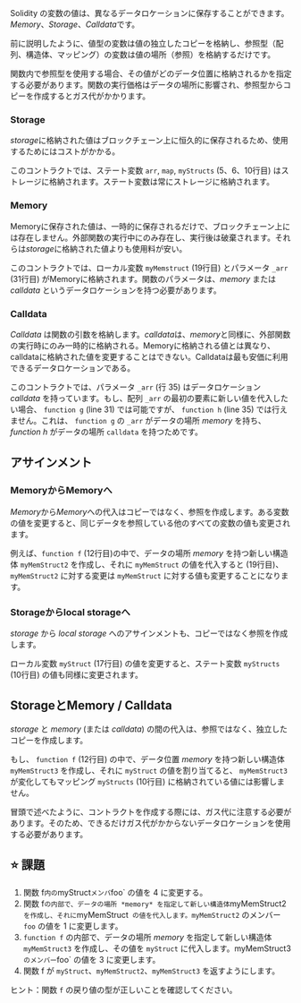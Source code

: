 Solidity の変数の値は、異なるデータロケーションに保存することができます。*Memory*、*Storage*、*Calldata*です。

前に説明したように、値型の変数は値の独立したコピーを格納し、参照型（配列、構造体、マッピング）の変数は値の場所（参照）を格納するだけです。

関数内で参照型を使用する場合、その値がどのデータ位置に格納されるかを指定する必要があります。関数の実行価格はデータの場所に影響され、参照型からコピーを作成するとガス代がかかります。

### Storage
*storage*に格納された値はブロックチェーン上に恒久的に保存されるため、使用するためにはコストがかかる。

このコントラクトでは、ステート変数 `arr`, `map`, `myStructs` (5、6、10行目) はストレージに格納されます。ステート変数は常にストレージに格納されます。

### Memory
Memoryに保存された値は、一時的に保存されるだけで、ブロックチェーン上には存在しません。外部関数の実行中にのみ存在し、実行後は破棄されます。それらは*storage*に格納された値よりも使用料が安い。

このコントラクトでは、ローカル変数 `myMemstruct` (19行目) とパラメータ `_arr` (31行目) がMemoryに格納されます。関数のパラメータは、*memory* または *calldata* というデータロケーションを持つ必要があります。

### Calldata
*Calldata* は関数の引数を格納します。*calldata*は、*memory*と同様に、外部関数の実行時にのみ一時的に格納される。Memoryに格納される値とは異なり、calldataに格納された値を変更することはできない。Calldataは最も安価に利用できるデータロケーションである。

このコントラクトでは、パラメータ `_arr` (行 35) はデータロケーション *calldata* を持っています。もし、配列 `_arr` の最初の要素に新しい値を代入したい場合、 `function g` (line 31) では可能ですが、 `function h` (line 35) では行えません。これは、 `function g` の `_arr` がデータの場所 *memory* を持ち、 *function h* がデータの場所 `calldata` を持つためです。

## アサインメント

### MemoryからMemoryへ
*Memory*から*Memory*への代入はコピーではなく、参照を作成します。ある変数の値を変更すると、同じデータを参照している他のすべての変数の値も変更されます。

例えば、`function f` (12行目)の中で、データの場所 *memory* を持つ新しい構造体 `myMemStruct2` を作成し、それに `myMemStruct` の値を代入すると (19行目)、 `myMemStruct2` に対する変更は `myMemStruct` に対する値も変更することになります。

### Storageからlocal storageへ
*storage* から *local storage* へのアサインメントも、コピーではなく参照を作成します。

ローカル変数 `myStruct` (17行目) の値を変更すると、ステート変数 `myStructs` (10行目) の値も同様に変更されます。

## StorageとMemory / Calldata
*storage* と *memory* (または *calldata*) の間の代入は、参照ではなく、独立したコピーを作成します。

もし、 `function f` (12行目) の中で、データ位置 *memory* を持つ新しい構造体 `myMemStruct3` を作成し、それに `myStruct` の値を割り当てると、 `myMemStruct3` が変化してもマッピング `myStructs` (10行目) に格納されている値には影響しません。

冒頭で述べたように、コントラクトを作成する際には、ガス代に注意する必要があります。そのため、できるだけガス代がかからないデータロケーションを使用する必要があります。

## ⭐️ 課題
1. 関数 f` 内の `myStruct` メンバ `foo` の値を 4 に変更する。
2. 関数 f` の内部で、データの場所 *memory* を指定して新しい構造体 `myMemStruct2` を作成し、それに `myMemStruct` の値を代入します。myMemStruct2` のメンバー `foo` の値を 1 に変更します。
3. `function f` の内部で、データの場所 *memory* を指定して新しい構造体 `myMemStruct3` を作成し、その値を `myStruct` に代入します。myMemStruct3` のメンバー `foo` の値を 3 に変更します。
4. 関数 f が `myStruct`、`myMemStruct2`、`myMemStruct3` を返すようにします。

ヒント：関数 `f` の戻り値の型が正しいことを確認してください。